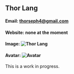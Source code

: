 ## Thor Lang
#### Email: thorseph4@gmail.com
#### Website: none at the moment
#### Image: ![Thor Lang]()
#### Avatar: ![Avatar]()

This is a work in progress.
